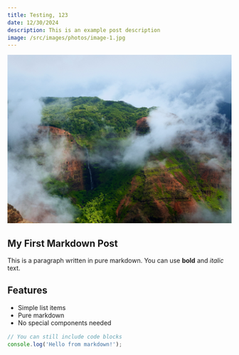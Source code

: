 ```yaml
---
title: Testing, 123
date: 12/30/2024
description: This is an example post description
image: /src/images/photos/image-1.jpg
---
```

![Kauai](/src/images/photos/image-1.jpg)
## My First Markdown Post

This is a paragraph written in pure markdown. You can use **bold** and *italic* text.

## Features

- Simple list items
- Pure markdown
- No special components needed

```javascript
// You can still include code blocks
console.log('Hello from markdown!');
```
